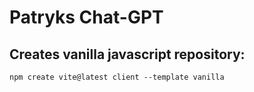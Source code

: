 # Patryks Chat-GPT

## Creates vanilla javascript repository:
``` npm create vite@latest client --template vanilla ```

